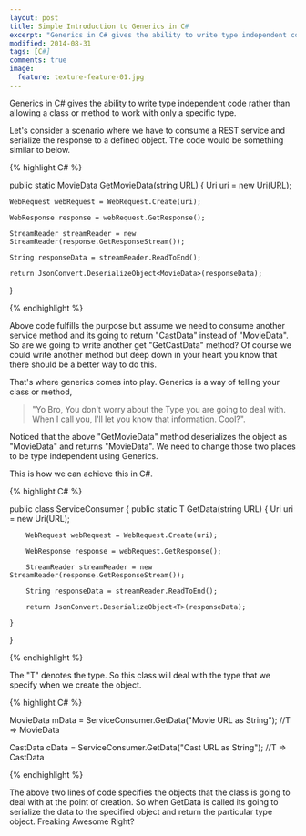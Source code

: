 ```yaml
---
layout: post
title: Simple Introduction to Generics in C#
excerpt: "Generics in C# gives the ability to write type independent code rather than allowing a class or method to work with only a specific type."
modified: 2014-08-31
tags: [C#]
comments: true
image:
  feature: texture-feature-01.jpg
---
```


Generics in C# gives the ability to write type independent code rather than allowing a class or method to work with only a specific type.

Let's consider a scenario where we have to consume a REST service and serialize the response to a defined object. The code would be something similar to below.

{% highlight C# %}

public static MovieData GetMovieData(string URL)
{
	Uri uri = new Uri(URL);

	WebRequest webRequest = WebRequest.Create(uri);

	WebResponse response = webRequest.GetResponse();

	StreamReader streamReader = new StreamReader(response.GetResponseStream());

	String responseData = streamReader.ReadToEnd();

	return JsonConvert.DeserializeObject<MovieData>(responseData);

}

{% endhighlight %}

Above code fulfills the purpose but assume we need to consume another service method and its going to return "CastData" instead of "MovieData". So are we going to write another get "GetCastData" method? Of course we could write another method but deep down in your heart you know that there should be a better way to do this.

That's where generics comes into play. Generics is a way of telling your class or method,
> "Yo Bro, You don't worry about the Type you are going to deal with. When I call you, I'll let you know that information. Cool?".

Noticed that the above "GetMovieData" method deserializes the object as "MovieData" and returns "MovieData". We need to change those two places to be type independent using Generics.

This is how we can achieve this in C#.

{% highlight C# %}

public class ServiceConsumer<T>
{
	public static T GetData(string URL)
	{
		Uri uri = new Uri(URL);

		WebRequest webRequest = WebRequest.Create(uri);

		WebResponse response = webRequest.GetResponse();

		StreamReader streamReader = new StreamReader(response.GetResponseStream());

		String responseData = streamReader.ReadToEnd();

		return JsonConvert.DeserializeObject<T>(responseData);

	}
}

{% endhighlight %}


The "T" denotes the type. So this class will deal with the type that we specify when we create the object.


{% highlight C# %}

MovieData mData = ServiceConsumer<MovieData>.GetData("Movie URL as String"); //T => MovieData


CastData cData = ServiceConsumer<CastData>.GetData("Cast URL as String"); //T => CastData

{% endhighlight %}

The above two lines of code specifies the objects that the class is going to deal with at the point of creation. So when GetData is called its going to serialize the data to the specified object and return the particular type object. Freaking Awesome Right?
